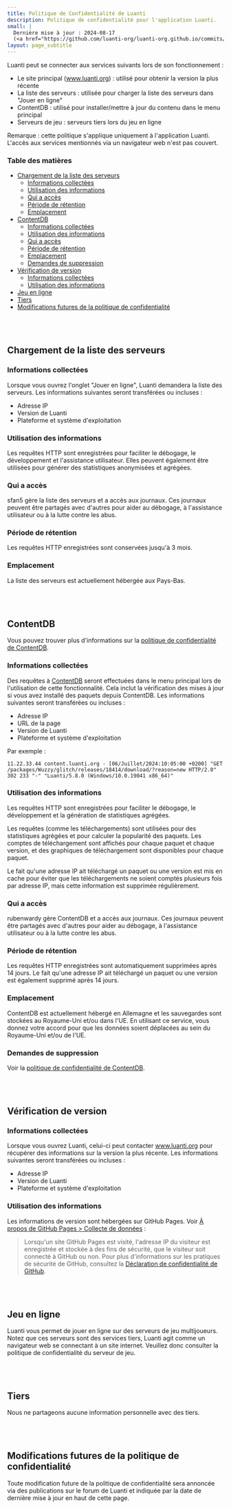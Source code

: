 ```yaml
---
title: Politique de Confidentialité de Luanti
description: Politique de confidentialité pour l'application Luanti.
small: |
  Dernière mise à jour : 2024-08-17
  (<a href="https://github.com/luanti-org/luanti-org.github.io/commits/master/app-privacy-policy.md">Voir les mises à jour</a>)
layout: page_subtitle
---
```


<style>
	h2 {
		margin-top: 5rem !important;
	}
</style>

Luanti peut se connecter aux services suivants lors de son fonctionnement :

* Le site principal (www.luanti.org) : utilisé pour obtenir la version la plus récente
* La liste des serveurs : utilisée pour charger la liste des serveurs dans "Jouer en ligne"
* ContentDB : utilisé pour installer/mettre à jour du contenu dans le menu principal
* Serveurs de jeu : serveurs tiers lors du jeu en ligne

Remarque : cette politique s'applique uniquement à l'application Luanti. L'accès aux services mentionnés via un navigateur web n'est pas couvert.

### Table des matières

- [Chargement de la liste des serveurs](#chargement-de-la-liste-des-serveurs)
  - [Informations collectées](#informations-collectees)
  - [Utilisation des informations](#utilisation-des-informations)
  - [Qui a accès](#qui-a-acces)
  - [Période de rétention](#periode-de-retention)
  - [Emplacement](#emplacement)
- [ContentDB](#contentdb)
  - [Informations collectées](#informations-collectees-1)
  - [Utilisation des informations](#utilisation-des-informations-1)
  - [Qui a accès](#qui-a-acces-1)
  - [Période de rétention](#periode-de-retention-1)
  - [Emplacement](#emplacement-1)
  - [Demandes de suppression](#demandes-de-suppression)
- [Vérification de version](#verification-de-version)
  - [Informations collectées](#informations-collectees-2)
  - [Utilisation des informations](#utilisation-des-informations-2)
- [Jeu en ligne](#jeu-en-ligne)
- [Tiers](#tiers)
- [Modifications futures de la politique de confidentialité](#modifications-futures-de-la-politique-de-confidentialite)


## Chargement de la liste des serveurs

### Informations collectées

Lorsque vous ouvrez l'onglet "Jouer en ligne", Luanti demandera la liste des serveurs.
Les informations suivantes seront transférées ou incluses :

* Adresse IP
* Version de Luanti
* Plateforme et système d'exploitation

### Utilisation des informations

Les requêtes HTTP sont enregistrées pour faciliter le débogage, le développement et l'assistance utilisateur. Elles peuvent également être utilisées pour générer des statistiques anonymisées et agrégées.

### Qui a accès

sfan5 gère la liste des serveurs et a accès aux journaux. Ces journaux peuvent être partagés avec d'autres pour aider au débogage, à l'assistance utilisateur ou à la lutte contre les abus.

### Période de rétention

Les requêtes HTTP enregistrées sont conservées jusqu'à 3 mois.

### Emplacement

La liste des serveurs est actuellement hébergée aux Pays-Bas.


## ContentDB

Vous pouvez trouver plus d'informations sur la [politique de confidentialité de ContentDB](https://content.luanti.org/privacy_policy/).

### Informations collectées

Des requêtes à [ContentDB](https://content.luanti.org) seront effectuées dans le menu principal lors de l'utilisation de cette fonctionnalité. Cela inclut la vérification des mises à jour si vous avez installé des paquets depuis ContentDB. Les informations suivantes seront transférées ou incluses :

* Adresse IP
* URL de la page
* Version de Luanti
* Plateforme et système d'exploitation

Par exemple :

```
11.22.33.44 content.luanti.org - [06/Juillet/2024:10:05:00 +0200] "GET /packages/Wuzzy/glitch/releases/18414/download/?reason=new HTTP/2.0" 302 233 "-" "Luanti/5.8.0 (Windows/10.0.19041 x86_64)"
```

### Utilisation des informations

Les requêtes HTTP sont enregistrées pour faciliter le débogage, le développement et la génération de statistiques agrégées.

Les requêtes (comme les téléchargements) sont utilisées pour des statistiques agrégées et pour calculer la popularité des paquets. Les comptes de téléchargement sont affichés pour chaque paquet et chaque version, et des graphiques de téléchargement sont disponibles pour chaque paquet.

Le fait qu'une adresse IP ait téléchargé un paquet ou une version est mis en cache pour éviter que les téléchargements ne soient comptés plusieurs fois par adresse IP, mais cette information est supprimée régulièrement.

### Qui a accès

rubenwardy gère ContentDB et a accès aux journaux. Ces journaux peuvent être partagés avec d'autres pour aider au débogage, à l'assistance utilisateur ou à la lutte contre les abus.

### Période de rétention

Les requêtes HTTP enregistrées sont automatiquement supprimées après 14 jours.
Le fait qu'une adresse IP ait téléchargé un paquet ou une version est également supprimé après 14 jours.

### Emplacement

ContentDB est actuellement hébergé en Allemagne et les sauvegardes sont stockées au Royaume-Uni et/ou dans l'UE. En utilisant ce service, vous donnez votre accord pour que les données soient déplacées au sein du Royaume-Uni et/ou de l'UE.

### Demandes de suppression

Voir la [politique de confidentialité de ContentDB](https://content.luanti.org/privacy_policy/#removal-requests).


## Vérification de version

### Informations collectées

Lorsque vous ouvrez Luanti, celui-ci peut contacter www.luanti.org pour récupérer des informations sur la version la plus récente. Les informations suivantes seront transférées ou incluses :

* Adresse IP
* Version de Luanti
* Plateforme et système d'exploitation

### Utilisation des informations

Les informations de version sont hébergées sur GitHub Pages.
Voir [À propos de GitHub Pages > Collecte de données](https://docs.github.com/en/pages/getting-started-with-github-pages/about-github-pages#data-collection) :

> Lorsqu'un site GitHub Pages est visité, l'adresse IP du visiteur est enregistrée et stockée à des fins de sécurité, que le visiteur soit connecté à GitHub ou non. Pour plus d'informations sur les pratiques de sécurité de GitHub, consultez la [Déclaration de confidentialité de GitHub](https://docs.github.com/en/site-policy/privacy-policies/github-privacy-statement).


## Jeu en ligne

Luanti vous permet de jouer en ligne sur des serveurs de jeu multijoueurs. Notez que ces serveurs sont des services tiers, Luanti agit comme un navigateur web se connectant à un site internet. Veuillez donc consulter la politique de confidentialité du serveur de jeu.


## Tiers

Nous ne partageons aucune information personnelle avec des tiers.


## Modifications futures de la politique de confidentialité

Toute modification future de la politique de confidentialité sera annoncée via des publications sur le forum de Luanti et indiquée par la date de dernière mise à jour en haut de cette page.
